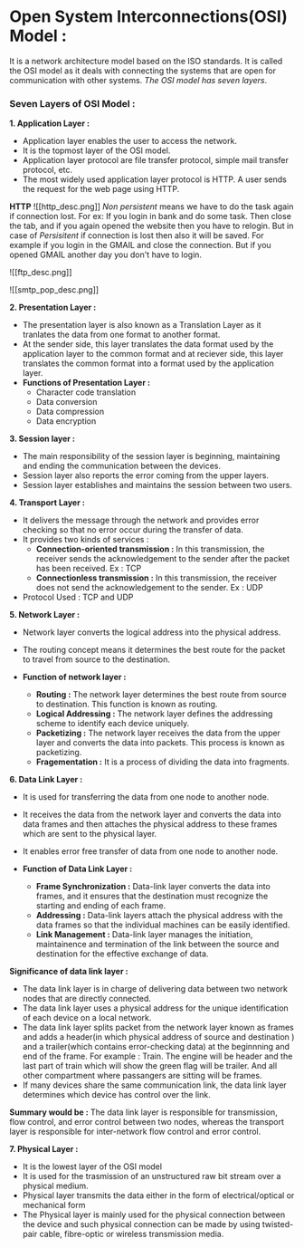 # Open System Interconnections(OSI) Model :

It is a network architecture model based on the ISO standards. It is called the OSI model as it deals with connecting the systems that are open for communication with other systems. _The OSI model has seven layers_.

### Seven Layers of OSI Model :

**1. Application Layer :**

- Application layer enables the user to access the network.
- It is the topmost layer of the OSI model.
- Application layer protocol are file transfer protocol, simple mail transfer protocol, etc.
- The most widely used application layer protocol is HTTP. A user sends the request for the web page using HTTP.

**HTTP**
![[http_desc.png]]
_Non persistent_ means we have to do the task again if connection lost. For ex: If you login in bank and do some task. Then close the tab, and if you again opened the website then you have to relogin.
But in case of _Persisitent_ if connection is lost then also it will be saved. For example if you login in the GMAIL and close the connection. But if you opened GMAIL another day you don't have to login.

![[ftp_desc.png]]

![[smtp_pop_desc.png]]

**2. Presentation Layer :**

- The presentation layer is also known as a Translation Layer as it tranlates the data from one format to another format.
- At the sender side, this layer translates the data format used by the application layer to the common format and at reciever side, this layer translates the common format into a format used by the application layer.
- **Functions of Presentation Layer :**
  - Character code translation
  - Data conversion
  - Data compression
  - Data encryption

**3. Session layer :**

- The main responsibility of the session layer is beginning, maintaining and ending the communication between the devices.
- Session layer also reports the error coming from the upper layers.
- Session layer establishes and maintains the session between two users.

**4. Transport Layer :**

- It delivers the message through the network and provides error checking so that no error occur during the transfer of data.
- It provides two kinds of services :
  - **Connection-oriented transmission :** In this transmission, the receiver sends the acknowledgement to the sender after the packet has been received. Ex : TCP
  - **Connectionless transmission :** In this transmission, the receiver does not send the acknowledgement to the sender. Ex : UDP
- Protocol Used : TCP and UDP

**5. Network Layer :**

- Network layer converts the logical address into the physical address.
- The routing concept means it determines the best route for the packet to travel from source to the destination.

- **Function of network layer :**
  - **Routing :** The network layer determines the best route from source to destination. This function is known as routing.
  - **Logical Addressing :** The network layer defines the addressing scheme to identify each device uniquely.
  - **Packetizing :** The network layer receives the data from the upper layer and converts the data into packets. This process is known as packetizing.
  - **Fragementation :** It is a process of dividing the data into fragments.

**6. Data Link Layer :**
- It is used for transferring the data from one node to another node.
- It receives the data from the network layer and converts the data into data frames and then attaches the physical address to these frames which are sent to the physical layer.
- It enables error free transfer of data from one node to another node.

- **Function of Data Link Layer :**
  - **Frame Synchronization :** Data-link layer converts the data into frames, and it ensures that the destination must recognize the starting and ending of each frame.
  - **Addressing :** Data-link layers attach the physical address with the data frames so that the individual machines can be easily identified.
  - **Link Management :** Data-link layer manages the initiation, maintainence and termination of the link between the source and destination for the effective exchange of data.

 **Significance of data link layer :**

- The data link layer is in charge of delivering data between two network nodes that are directly connected.
- The data link layer uses a physical address for the unique identification of each device on a local network.
- The data link layer splits packet from the network layer known as frames and adds a header(in which physical address of source and destination ) and a trailer(which contains error-checking data) at the beginnning and end of the frame.
  For example : Train. The engine will be header and the last part of train which will show the green flag will be trailer. And all other compartment where passangers are sitting will be frames.
- If many devices share the same communication link, the data link layer determines which device has control over the link.

**Summary would be :**
 The data link layer is responsible for transmission, flow control, and error control between two nodes, whereas the transport layer is responsible for inter-network flow control and error control.

**7. Physical Layer :**

- It is the lowest layer of the OSI model
- It is used for the trasmission of an unstructured raw bit stream over a physical medium.
- Physical layer transmits the data either in the form of electrical/optical or mechanical form
- The Physical layer is mainly used for the physical connection between the device and such physical connection can be made by using twisted-pair cable, fibre-optic or wireless transmission media.



